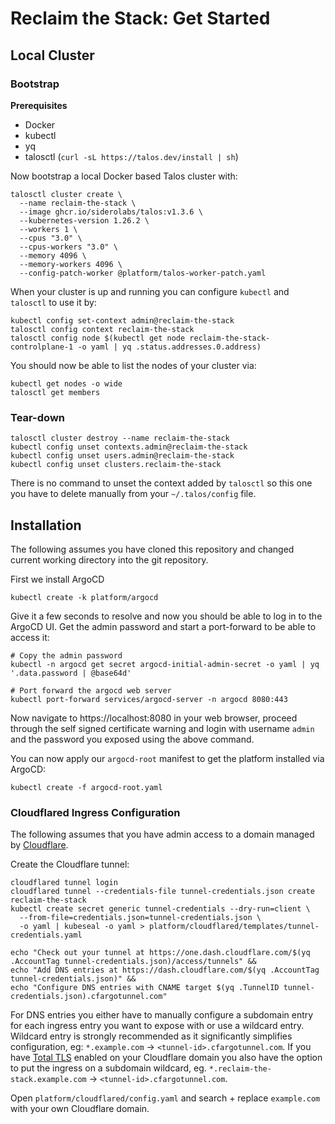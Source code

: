 # Reclaim the Stack: Get Started

## Local Cluster

### Bootstrap

**Prerequisites**

- Docker
- kubectl
- yq
- talosctl (`curl -sL https://talos.dev/install | sh`)

Now bootstrap a local Docker based Talos cluster with:

```
talosctl cluster create \
  --name reclaim-the-stack \
  --image ghcr.io/siderolabs/talos:v1.3.6 \
  --kubernetes-version 1.26.2 \
  --workers 1 \
  --cpus "3.0" \
  --cpus-workers "3.0" \
  --memory 4096 \
  --memory-workers 4096 \
  --config-patch-worker @platform/talos-worker-patch.yaml
```

When your cluster is up and running you can configure `kubectl` and `talosctl` to use it by:

```
kubectl config set-context admin@reclaim-the-stack
talosctl config context reclaim-the-stack
talosctl config node $(kubectl get node reclaim-the-stack-controlplane-1 -o yaml | yq .status.addresses.0.address)
```

You should now be able to list the nodes of your cluster via:

```
kubectl get nodes -o wide
talosctl get members
```

### Tear-down

```
talosctl cluster destroy --name reclaim-the-stack
kubectl config unset contexts.admin@reclaim-the-stack
kubectl config unset users.admin@reclaim-the-stack
kubectl config unset clusters.reclaim-the-stack
```

There is no command to unset the context added by `talosctl` so this one you have to delete manually from your `~/.talos/config` file.

## Installation

The following assumes you have cloned this repository and changed current working directory into the git repository.

First we install ArgoCD
```
kubectl create -k platform/argocd
```

Give it a few seconds to resolve and now you should be able to log in to the ArgoCD UI. Get the admin password and start a port-forward to be able to access it:

```
# Copy the admin password
kubectl -n argocd get secret argocd-initial-admin-secret -o yaml | yq '.data.password | @base64d'

# Port forward the argocd web server
kubectl port-forward services/argocd-server -n argocd 8080:443
```

Now navigate to https://localhost:8080 in your web browser, proceed through the self signed certificate warning and login with username `admin` and the password you exposed using the above command.

You can now apply our `argocd-root` manifest to get the platform installed via ArgoCD:

```
kubectl create -f argocd-root.yaml
```

### Cloudflared Ingress Configuration

The following assumes that you have admin access to a domain managed by [Cloudflare](https://cloudflare.com).

Create the Cloudflare tunnel:

```
cloudflared tunnel login
cloudflared tunnel --credentials-file tunnel-credentials.json create reclaim-the-stack
kubectl create secret generic tunnel-credentials --dry-run=client \
  --from-file=credentials.json=tunnel-credentials.json \
  -o yaml | kubeseal -o yaml > platform/cloudflared/templates/tunnel-credentials.yaml

echo "Check out your tunnel at https://one.dash.cloudflare.com/$(yq .AccountTag tunnel-credentials.json)/access/tunnels" &&
echo "Add DNS entries at https://dash.cloudflare.com/$(yq .AccountTag tunnel-credentials.json)" &&
echo "Configure DNS entries with CNAME target $(yq .TunnelID tunnel-credentials.json).cfargotunnel.com"
```

For DNS entries you either have to manually configure a subdomain entry for each ingress entry you want to expose with or use a wildcard entry. Wildcard entry is strongly recommended as it significantly simplifies configuration, eg: `*.example.com` -> `<tunnel-id>.cfargotunnel.com`. If you have [Total TLS](https://developers.cloudflare.com/ssl/edge-certificates/additional-options/total-tls/) enabled on your Cloudflare domain you also have the option to put the ingress on a subdomain wildcard, eg. `*.reclaim-the-stack.example.com` -> `<tunnel-id>.cfargotunnel.com`.

Open `platform/cloudflared/config.yaml` and search + replace `example.com` with your own Cloudflare domain.
